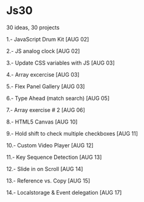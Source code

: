 # Js30

30 ideas, 30 projects

1.- JavaScript Drum Kit [AUG 02]

2.- JS analog clock [AUG 02]

3.- Update CSS variables with JS [AUG 03]

4.- Array excercise [AUG 03]

5.- Flex Panel Gallery [AUG 03]

6.- Type Ahead (match search) [AUG 05]

7.- Array exercise # 2 [AUG 06]

8.- HTML5 Canvas [AUG 10]

9.- Hold shift to check multiple checkboxes [AUG 11]

10.- Custom Video Player [AUG 12]

11.- Key Sequence Detection [AUG 13]

12.- Slide in on Scroll [AUG 14]

13.- Reference vs. Copy [AUG 15]

14.- Localstorage & Event delegation [AUG 17]
